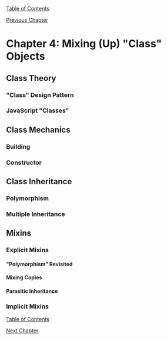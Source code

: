 [Table of Contents](_toc.md)

[Previous Chapter](ch3.md)

# Chapter 4: Mixing (Up) "Class" Objects #

## Class Theory ##

### "Class" Design Pattern ###

### JavaScript "Classes" ###

## Class Mechanics ##

### Building ###

### Constructor ###

## Class Inheritance ##

### Polymorphism ###

### Multiple Inheritance ###

## Mixins ##

### Explicit Mixins ###

#### "Polymorphism" Revisited ####

#### Mixing Copies ####

#### Parasitic Inheritance ####

### Implicit Mixins ###

[Table of Contents](_toc.md)

[Next Chapter](ch5.md)
